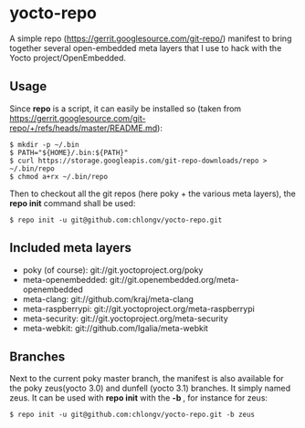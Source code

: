 # yocto-repo

A simple repo (https://gerrit.googlesource.com/git-repo/) manifest to bring together several open-embedded meta layers that I use to hack with the Yocto project/OpenEmbedded.

## Usage

Since **repo** is a script, it can easily be installed so (taken from https://gerrit.googlesource.com/git-repo/+/refs/heads/master/README.md):

    $ mkdir -p ~/.bin
    $ PATH="${HOME}/.bin:${PATH}"
    $ curl https://storage.googleapis.com/git-repo-downloads/repo > ~/.bin/repo
    $ chmod a+rx ~/.bin/repo

Then to checkout all the git repos (here poky + the various meta layers), the **repo init** command shall be used:

    $ repo init -u git@github.com:chlongv/yocto-repo.git

## Included meta layers

* poky (of course): git://git.yoctoproject.org/poky
* meta-openembedded: git://git.openembedded.org/meta-openembedded
* meta-clang: git://github.com/kraj/meta-clang
* meta-raspberrypi: git://git.yoctoproject.org/meta-raspberrypi
* meta-security: git://git.yoctoproject.org/meta-security
* meta-webkit: git://github.com/Igalia/meta-webkit

## Branches

Next to the current poky master branch, the manifest is also available for the poky zeus(yocto 3.0) and dunfell (yocto 3.1) branches. It simply named zeus.
It can be used with **repo init** with the **-b <branchname>**, for instance for zeus:

    $ repo init -u git@github.com:chlongv/yocto-repo.git -b zeus
